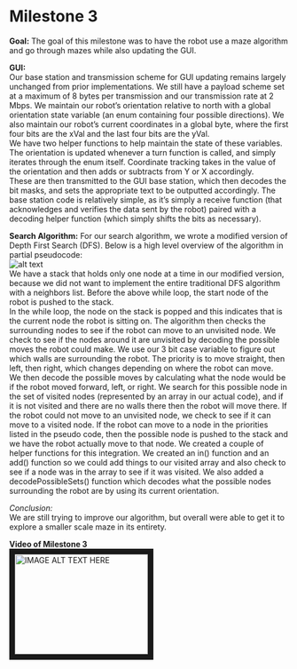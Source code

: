 # Milestone 3


**Goal:**
The goal of this milestone was to have the robot use a maze algorithm and go through mazes while also updating the GUI.



**GUI:**  
Our base station and transmission scheme for GUI updating remains largely unchanged from prior implementations. We still have a payload scheme set at a maximum of 8 bytes per transmission and our transmission rate at 2 Mbps. We maintain our robot’s orientation relative to north with a global orientation state variable (an enum containing four possible directions). We also maintain our robot’s current coordinates in a global byte, where the first four bits are the xVal and the last four bits are the yVal.    
We have two helper functions to help maintain the state of these variables. The orientation is updated whenever a turn function is called, and simply iterates through the enum itself. Coordinate tracking takes in the value of the orientation and then adds or subtracts from Y or X accordingly.    
These are then transmitted to the GUI base station, which then decodes the bit masks, and sets the appropriate text to be outputted accordingly. The base station code is relatively simple, as it’s simply a receive function (that acknowledges and verifies the data sent by the robot) paired with a decoding helper function (which simply shifts the bits as necessary).     

**Search Algorithm:** 
For our search algorithm, we wrote a modified version of Depth First Search (DFS). Below is a high level overview of the algorithm in partial pseudocode:  
![alt text](/assets/milestone3/highLevelAlgo.png)   
We have a stack that holds only one node at a time in our modified version, because we did not want to implement the entire traditional DFS algorithm with a neighbors list. Before the above while loop, the start node of the robot is pushed to the stack.   
In the while loop, the node on the stack is popped and this indicates that is the current node the robot is sitting on. The algorithm then checks the surrounding nodes to see if the robot can move to an unvisited node. We check to see if the nodes around it are unvisited by decoding the possible moves the robot could make. We use our 3 bit case variable to figure out which walls are surrounding the robot. The priority is to move straight, then left, then right, which changes depending on where the robot can move.   
We then decode the possible moves by calculating what the node would be if the robot moved forward, left, or right. We search for this possible node in the set of visited nodes (represented by an array in our actual code), and if it is not visited and there are no walls there then the robot will move there. If the robot could not move to an unvisited node, we check to see if it can move to a visited node. If the robot can move to a node in the priorities listed in the pseudo code, then the possible node is pushed to the stack and we have the robot actually move to that node.
We created a couple of helper functions for this integration. We created an in() function and an add() function so we could add things to our visited array and also check to see if a node was in the array to see if it was visited. We also added a decodePossibleSets() function which decodes what the possible nodes surrounding the robot are by using its current orientation.  

*Conclusion:*  
We are still trying to improve our algorithm, but overall were able to get it to explore a smaller scale maze in its entirety.


**Video of Milestone 3**  
<a href="https://www.youtube.com/watch?v=VNQdwcPG0ts
" target="_blank"><img src="http://img.youtube.com/vi/VNQdwcPG0ts/0.jpg" 
alt="IMAGE ALT TEXT HERE" width="240" height="180" border="10" /></a>



